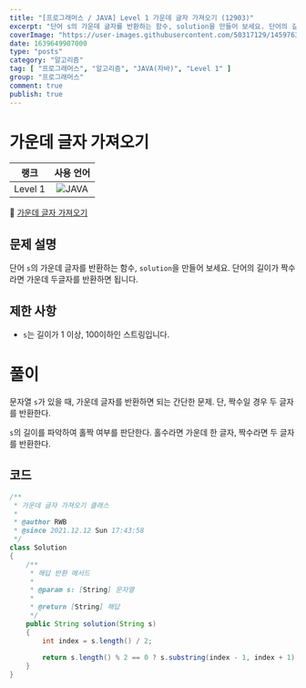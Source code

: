 ```yaml
---
title: "[프로그래머스 / JAVA] Level 1 가운데 글자 가져오기 (12903)"
excerpt: "단어 s의 가운데 글자를 반환하는 함수, solution을 만들어 보세요. 단어의 길이가 짝수라면 가운데 두글자를 반환하면 됩니다."
coverImage: "https://user-images.githubusercontent.com/50317129/145976356-6b5d1430-31c0-4c34-829e-6be8f747ab19.png"
date: 1639649907000
type: "posts"
category: "알고리즘"
tag: [ "프로그래머스", "알고리즘", "JAVA(자바)", "Level 1" ]
group: "프로그래머스"
comment: true
publish: true
---
```


# 가운데 글자 가져오기

|  랭크   |                                                      사용 언어                                                      |
| :-----: | :-----------------------------------------------------------------------------------------------------------------: |
| Level 1 | ![JAVA](https://shields.io/badge/java-JDK%2011-lightgray?logo=java&style=plastic&logoColor=white&labelColor=orange) |

🔗 [가운데 글자 가져오기](https://programmers.co.kr/learn/courses/30/lessons/12903)





## 문제 설명

단어 `s`의 가운데 글자를 반환하는 함수, `solution`을 만들어 보세요. 단어의 길이가 짝수라면 가운데 두글자를 반환하면 됩니다.





## 제한 사항

* `s`는 길이가 1 이상, 100이하인 스트링입니다.










# 풀이

문자열 `s`가 있을 때, 가운데 글자를 반환하면 되는 간단한 문제. 단, 짝수일 경우 두 글자를 반환한다.

`s`의 길이를 파악하여 홀짝 여부를 판단한다. 홀수라면 가운데 한 글자, 짝수라면 두 글자를 반환한다.





## 코드

``` java
/**
 * 가운데 글자 가져오기 클래스
 *
 * @author RWB
 * @since 2021.12.12 Sun 17:43:58
 */
class Solution
{
	/**
	 * 해답 반환 메서드
	 *
	 * @param s: [String] 문자열
	 *
	 * @return [String] 해답
	 */
	public String solution(String s)
	{
		int index = s.length() / 2;
		
		return s.length() % 2 == 0 ? s.substring(index - 1, index + 1) : s.substring(index, index + 1);
	}
}
```